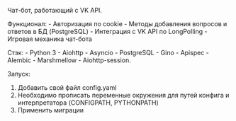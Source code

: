 Чат-бот, работающий с VK API.

Функционал:
	- Авторизация по cookie
	- Методы добавления вопросов и ответов в БД (PostgreSQL)
	- Интеграция с VK API по LongPolling
	- Игровая механика чат-бота
	
Стэк: 
	- Python 3 
	- Aiohttp 
	- Asyncio
	- PostgreSQL
	- Gino
	- Apispec
	- Alembic
	- Marshmellow
	- Aiohttp-session.

Запуск:
1. Добавить свой файл config.yaml
2. Необходимо прописать переменные окружения для путей конфига и интерпретатора 
(CONFIGPATH, PYTHONPATH)
3. Применить миграции

